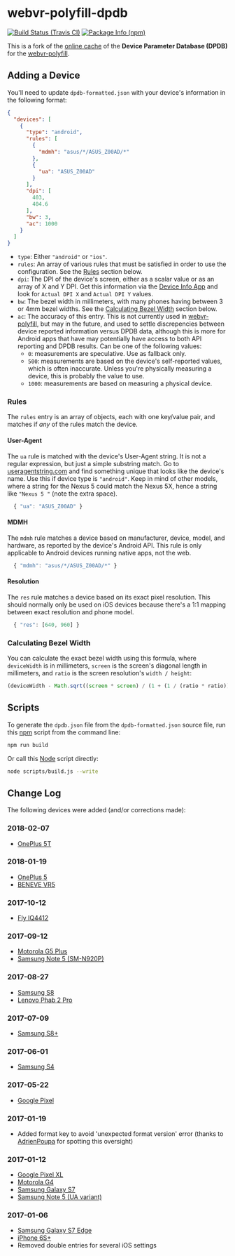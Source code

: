 # webvr-polyfill-dpdb

[![Build Status (Travis CI)](https://img.shields.io/travis/WebVRRocks/webvr-polyfill-dpdb.svg?style=flat-square)](https://travis-ci.org/WebVRRocks/webvr-polyfill-dpdb)
[![Package Info (npm)](https://img.shields.io/npm/v/webvr-polyfill-dpdb.svg?style=flat-square)](https://www.npmjs.org/package/webvr-polyfill-dpdb)

This is a fork of the [online cache](https://storage.googleapis.com/cardboard-dpdb/dpdb.json) of the **Device Parameter Database (DPDB)** for the [webvr-polyfill].

## Adding a Device

You'll need to update `dpdb-formatted.json` with your device's information in the following format:

```json
{
  "devices": [
    {
      "type": "android",
      "rules": [
        {
          "mdmh": "asus/*/ASUS_Z00AD/*"
        },
        {
          "ua": "ASUS_Z00AD"
        }
      ],
      "dpi": [
        403,
        404.6
      ],
      "bw": 3,
      "ac": 1000
    }
  ]
}
```

* `type`: Either `"android"` or `"ios"`.
* `rules`: An array of various rules that must be satisfied in order to use the configuration. See the [Rules](#rules) section below.
* `dpi`: The DPI of the device's screen, either as a scalar value or as an array of X and Y DPI. Get this information via the [Device Info App] and look for `Actual DPI X` and `Actual DPI Y` values.
* `bw`: The bezel width in millimeters, with many phones having between 3 or 4mm bezel widths. See the [Calculating Bezel Width](#calculating-bezel-width) section below.
* `ac`: The accuracy of this entry. This is not currently used in [webvr-polyfill], but may in the future, and used to settle discrepencies between device reported information versus DPDB data, although this is more for Android apps that have may potentially have access to both API reporting and DPDB results. Can be one of the following values:
    * `0`: measurements are speculative. Use as fallback only.
    * `500`: measurements are based on the device's self-reported values, which is often inaccurate. Unless you're physically measuring a device, this is probably the value to use.
    * `1000`: measurements are based on measuring a physical device.

### Rules

The `rules` entry is an array of objects, each with one key/value pair, and matches if *any* of the rules match the device.

#### User-Agent

The `ua` rule is matched with the device's User-Agent string. It is not a regular expression, but just a simple substring match. Go to [useragentstring.com] and find something unique that looks like the device's name. Use this if device type is `"android"`. Keep in mind of other models, where a string for the Nexus 5 could match the Nexus 5X, hence a string like `"Nexus 5 "` (note the extra space).

```js
  { "ua": "ASUS_Z00AD" }
```

#### MDMH

The `mdmh` rule matches a device based on manufacturer, device, model, and hardware, as reported by the device's Android API. This rule is only applicable to Android devices running native apps, not the web.

```js
  { "mdmh": "asus/*/ASUS_Z00AD/*" }
```

#### Resolution

The `res` rule matches a device based on its exact pixel resolution. This should normally only be used on iOS devices because there's a 1:1 mapping between exact resolution and phone model.

```js
  { "res": [640, 960] }
```

### Calculating Bezel Width

You can calculate the exact bezel width using this formula, where `deviceWidth` is in millimeters, `screen` is the screen's diagonal length in millimeters, and `ratio` is the screen resolution's `width / height`:

```js
(deviceWidth - Math.sqrt((screen * screen) / (1 + (1 / (ratio * ratio))))) / 2;
```

## Scripts

To generate the `dpdb.json` file from the `dpdb-formatted.json` source file, run this [npm](https://npmjs.org/) script from the command line:

```sh
npm run build
```

Or call this [Node](https://nodejs.org) script directly:

```sh
node scripts/build.js --write
```

## Change Log

The following devices were added (and/or corrections made):

### 2018-02-07
- [OnePlus 5T](https://github.com/WebVRRocks/webvr-polyfill-dpdb/pull/32)

### 2018-01-19
- [OnePlus 5](https://github.com/WebVRRocks/webvr-polyfill-dpdb/pull/31)
- [BENEVE VR5](https://github.com/WebVRRocks/webvr-polyfill-dpdb/pull/30)

### 2017-10-12
- [Fly IQ4412](https://github.com/WebVRRocks/webvr-polyfill-dpdb/issues/28)

### 2017-09-12
- [Motorola G5 Plus](https://github.com/WebVRRocks/webvr-polyfill-dpdb/issues/27)
- [Samsung Note 5 (SM-N920P)](https://github.com/WebVRRocks/webvr-polyfill-dpdb/issues/26)

### 2017-08-27
- [Samsung S8](https://github.com/WebVRRocks/webvr-polyfill-dpdb/issues/25)
- [Lenovo Phab 2 Pro](https://github.com/WebVRRocks/webvr-polyfill-dpdb/issues/24)

### 2017-07-09
- [Samsung S8+](https://github.com/WebVRRocks/webvr-polyfill-dpdb/issues/23)

### 2017-06-01
- [Samsung S4](https://github.com/WebVRRocks/webvr-polyfill-dpdb/commit/8e89ba9bc3d2996dd845a005fa0f92b2f768d098)

### 2017-05-22
- [Google Pixel](https://github.com/googlevr/webvr-polyfill/commit/1da4b02f702bb0e2662ce713a52fb452290f36c1#diff-7c2d4996a1c9e98511cab90ef34c060d)

### 2017-01-19
- Added format key to avoid 'unexpected format version' error (thanks to [AdrienPoupa](https://github.com/AdrienPoupa) for spotting this oversight)

### 2017-01-12
- [Google Pixel XL](https://github.com/aframevr/aframe/issues/2117#issuecomment-263336591)
- [Motorola G4](https://github.com/aframevr/aframe/issues/2117#issuecomment-265275683)
- [Samsung Galaxy S7](https://github.com/googlevr/webvr-polyfill/issues/164#issuecomment-266108204)
- [Samsung Note 5 (UA variant)](https://github.com/googlevr/webvr-polyfill/pull/185)

### 2017-01-06
- [Samsung Galaxy S7 Edge](https://github.com/googlevr/webvr-polyfill/issues/164#issuecomment-266108204)
- [iPhone 6S+](https://github.com/borismus/webvr-boilerplate/issues/146#issuecomment-253711181)
- Removed double entries for several iOS settings

[webvr-polyfill]: https://github.com/googlevr/webvr-polyfill
[useragentstring.com]: http://useragentstring.com/
[Device Info App]: https://play.google.com/store/apps/details?id=com.jphilli85.deviceinfo
